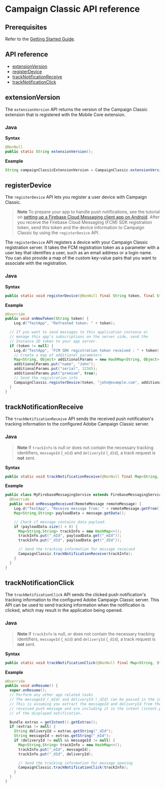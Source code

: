 # Campaign Classic API reference

## Prerequisites

Refer to the [Getting Started Guide](getting-started.md).

## API reference

- [extensionVersion](#extensionversion)
- [registerDevice](#registerDevice)
- [trackNotificationReceive](#trackNotificationReceive)
- [trackNotificationClick](#trackNotificationClick)

## extensionVersion

The `extensionVersion` API returns the version of the Campaign Classic extension that is registered with the Mobile Core extension.

### Java

**Syntax**

```java
@NonNull 
public static String extensionVersion();
```

**Example**

```java
String campaignClassicExtensionVersion = CampaignClassic.extensionVersion();
```

## registerDevice

The `registerDevice` API lets you register a user device with Campaign Classic.

> **Note**
> To prepare your app to handle push notifications, see the tutorial on [setting up a Firebase Cloud Messaging client app on Android](https://firebase.google.com/docs/cloud-messaging/android/client). After you receive the Firebase Cloud Messaging (FCM) SDK registration token, send this token and the device information to Campaign Classic by using the `registerDevice` API.

The `registerDevice` API registers a device with your Campaign Classic registration server. It takes the FCM registration token as a parameter with a user key that identifies a user, such as an email address or a login name. You can also provide a map of the custom key-value pairs that you want to associate with the registration.

### Java

**Syntax**

```java
public static void registerDevice(@NonNull final String token, final String userKey, final Map<String, Object> additionalParams)
```

**Example**

```java
@Override
public void onNewToken(String token) {
    Log.d("TestApp", "Refreshed token: " + token);

  // If you want to send messages to this application instance or
  // manage this app's subscriptions on the server side, send the
  // Instance ID token to your app server.
  if (token != null) {
    Log.d("TestApp", "FCM SDK registration token received : " + token);
    // Create a map of additional parameters
    Map<String, Object> additionalParams = new HashMap<String, Object>();
    additionalParams.put("name", "John");
    additionalParams.put("serial", 12345);
    additionalParams.put("premium", true);
    // Send the registration info
    CampaignClassic.registerDevice(token, "john@example.com", additionalParams);
  }
}
```

## trackNotificationReceive

The `trackNotificationReceive` API sends the received push notification's tracking information to the configured Adobe Campaign Classic server.

### Java

> **Note**
> If `trackInfo` is null or does not contain the necessary tracking identifiers, `messageId` (`_mId`) and `deliveryId` (`_dId`), a track request is **not** sent.

**Syntax**

```java
public static void trackNotificationReceive(@NonNull final Map<String, String> trackInfo)
```

**Example**

```java
public class MyFirebaseMessagingService extends FirebaseMessagingService {
  @Override
  public void onMessageReceived(RemoteMessage remoteMessage) {
    Log.d("TestApp", "Receive message from: " + remoteMessage.getFrom());
    Map<String,String> payloadData = message.getData();

    // Check if message contains data payload.
    if (payloadData.size() > 0) {
      Map<String,String> trackInfo = new HashMap<>();
      trackInfo.put("_mId", payloadData.get("_mId"));
      trackInfo.put("_dId", payloadData.get("_dId"));

      // Send the tracking information for message received
      CampaignClassic.trackNotificationReceive(trackInfo);
    }
  }
}
```

## trackNotificationClick

The `trackNotificationClick` API sends the clicked push notification's tracking information to the configured Adobe Campaign Classic server. This API can be used to send tracking information when the notification is clicked, which may result in the application being opened.

### Java

> **Note**
> If `trackInfo` is null, or does not contain the necessary tracking identifiers, `messageId` (`_mId`) and `deliveryId` (`_dId`), a track request is **not** sent.
 
**Syntax**

```java
public static void trackNotificationClick(@NonNull final Map<String, String> trackInfo)
```

**Example**

```java
@Override
public void onResume() {
  super.onResume();
  // Perform any other app related tasks
  // The messageId (_mId) and deliveryId (_dId) can be passed in the intent extras.
  // This is assuming you extract the messageId and deliveryId from the
  // received push message and are including it in the intent (intent.putExtra())
  // of the displayed notification.

  Bundle extras = getIntent().getExtras();
  if (extras != null) {
    String deliveryId = extras.getString("_dId");
    String messageId = extras.getString("_mId");
    if (deliveryId != null && messageId != null) {
      Map<String,String> trackInfo = new HashMap<>();
      trackInfo.put("_mId", messageId);
      trackInfo.put("_dId", deliveryId);

      // Send the tracking information for message opening
      CampaignClassic.trackNotificationClick(trackInfo);
    }
  }
}
```


